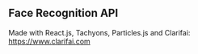 ## Face Recognition API

Made with React.js, Tachyons, Particles.js and
Clarifai:
https://www.clarifai.com
